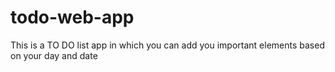 # todo-web-app
This is a TO DO list app in which you can add you important elements based on your day and date
